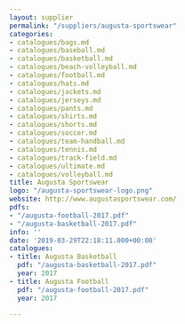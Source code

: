 ```yaml
---
layout: supplier
permalink: "/suppliers/augusta-sportswear"
categories:
- catalogues/bags.md
- catalogues/baseball.md
- catalogues/basketball.md
- catalogues/beach-volleyball.md
- catalogues/football.md
- catalogues/hats.md
- catalogues/jackets.md
- catalogues/jerseys.md
- catalogues/pants.md
- catalogues/shirts.md
- catalogues/shorts.md
- catalogues/soccer.md
- catalogues/team-handball.md
- catalogues/tennis.md
- catalogues/track-field.md
- catalogues/ultimate.md
- catalogues/volleyball.md
title: Augusta Sportswear
logo: "/augusta-sportswear-logo.png"
website: http://www.augustasportswear.com/
pdfs:
- "/augusta-football-2017.pdf"
- "/augusta-basketball-2017.pdf"
info: ''
date: '2019-03-29T22:18:11.000+00:00'
catalogues:
- title: Augusta Basketball
  pdf: "/augusta-basketball-2017.pdf"
  year: 2017
- title: Augusta Football
  pdf: "/augusta-football-2017.pdf"
  year: 2017

---
```

